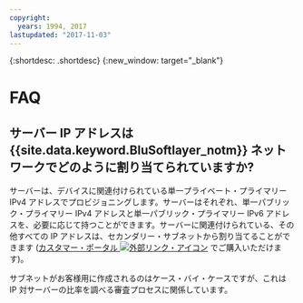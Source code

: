```yaml
---
copyright:
  years: 1994, 2017
lastupdated: "2017-11-03"
---
```

{:shortdesc: .shortdesc}
{:new_window: target="_blank"}

# FAQ

## サーバー IP アドレスは {{site.data.keyword.BluSoftlayer_notm}} ネットワークでどのように割り当てられていますか?

サーバーは、デバイスに関連付けられている単一プライベート・プライマリー IPv4 アドレスでプロビジョニングします。サーバーはそれぞれ、単一パブリック・プライマリー IPv4 アドレスと単一パブリック・プライマリー IPv6 アドレスを、必要に応じて持つことができます。サーバーに関連付けられている、その他すべての IP アドレスは、セカンダリー・サブネットから割り当てることができます ([カスタマー・ポータル ![外部リンク・アイコン](../../icons/launch-glyph.svg "外部リンク・アイコン")](https://control.softlayer.com/) でご購入いただけます)。

サブネットがお客様用に作成されるのはケース・バイ・ケースですが、これは IP 対サーバーの比率を調べる審査プロセスに関係しています。
